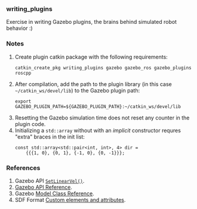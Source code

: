 ### writing_plugins

Exercise in writing Gazebo plugins, the brains behind simulated robot behavior :)

### Notes

1. Create plugin catkin package with the following requirements:
   ```
   catkin_create_pkg writing_plugins gazebo gazebo_ros gazebo_plugins roscpp
   ```  
2. After compilation, add the path to the plugin library (in this case `~/catkin_ws/devel/lib`) to the Gazebo plugin path:
   ```
   export GAZEBO_PLUGIN_PATH=${GAZEBO_PLUGIN_PATH}:~/catkin_ws/devel/lib
   ```  
3. Resetting the Gazebo simulation time does not reset any counter in the plugin code.
4. Initializing a `std::array` without with an _implicit_ constructor requres "extra" braces in the init list:
   ```
   const std::array<std::pair<int, int>, 4> dir = 
       {{{1, 0}, {0, 1}, {-1, 0}, {0, -1}}};
   ``` 

### References

1. Gazebo API [`SetLinearVel()`](https://osrf-distributions.s3.amazonaws.com/gazebo/api/dev/classgazebo_1_1physics_1_1Model.html#afbeccc662db81edbeba85992564442b7).
2. [Gazebo API Reference](https://osrf-distributions.s3.amazonaws.com/gazebo/api/dev/index.html).
3. Gazebo [Model Class Reference](https://osrf-distributions.s3.amazonaws.com/gazebo/api/dev/classgazebo_1_1physics_1_1Model.html).
4. SDF Format [Custom elements and attributes](http://sdformat.org/tutorials?tut=custom_elements_attributes_proposal).




